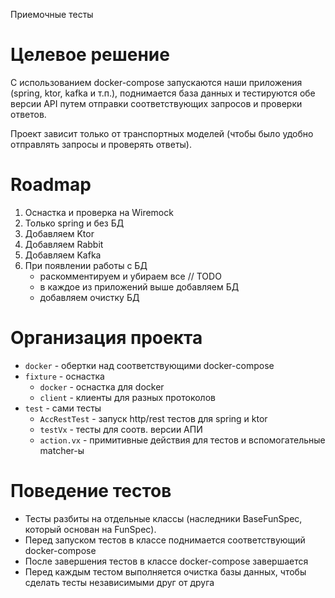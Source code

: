Приемочные тесты

# Целевое решение

C использованием docker-compose запускаются наши приложения 
(spring, ktor, kafka и т.п.), поднимается база данных и
тестируются обе версии API путем отправки соответствующих 
запросов и проверки ответов.

Проект зависит только от транспортных моделей (чтобы было удобно отправлять запросы и проверять ответы).

# Roadmap

1. Оснастка и проверка на Wiremock 
2. Только spring и без БД
3. Добавляем Ktor
4. Добавляем Rabbit 
5. Добавляем Kafka
6. При появлении работы с БД
   * раскомментируем и убираем все // TODO
   * в каждое из приложений выше добавляем БД
   * добавляем очистку БД

# Организация проекта

* `docker` - обертки над соответствующими docker-compose
* `fixture` - оснастка
  * `docker` - оснастка для docker
  * `client` - клиенты для разных протоколов
* `test` - сами тесты
  * `AccRestTest` - запуск http/rest тестов для spring и ktor
  * `testVx` - тесты для соотв. версии АПИ
  * `action.vx` - примитивные действия для тестов и вспомогательные matcher-ы

# Поведение тестов

* Тесты разбиты на отдельные классы (наследники BaseFunSpec, который основан на FunSpec).
* Перед запуском тестов в классе поднимается соответствующий docker-compose
* После завершения тестов в классе docker-compose завершается
* Перед каждым тестом выполняется очистка базы данных, чтобы сделать тесты независимыми друг от друга
